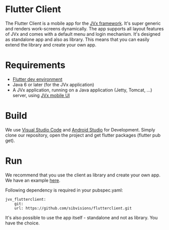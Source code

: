 # Flutter Client

The Flutter Client is a mobile app for the [JVx framework](https://doc.sibvisions.com/jvx). It's super generic and renders work-screens dynamically. The app supports all layout features of JVx and comes with a default menu and login mechanism. It's designed as standalone app and also as library. This means that you can easily extend the library and create your own app.

# Requirements

* [Flutter dev environment](https://flutter.dev/docs/get-started/install)
* Java 6 or later (for the JVx application)
* A JVx application, running on a Java application (Jetty, Tomcat, ...) server, using [JVx mobile UI](https://sourceforge.net/projects/jvxmobile/) 

# Build

We use [Visual Studio Code](https://code.visualstudio.com/) and [Android Studio](https://developer.android.com/studio) for Development. Simply clone our repository, open the project and get flutter packages (flutter pub get).

# Run

We recommend that you use the client as library and create your own app. We have an example [here](../../../flutterclient.example).

Following dependency is required in your pubspec.yaml:

    jvx_flutterclient:
        git:
        url: https://github.com/sibvisions/flutterclient.git
        
It's also possible to use the app itself - standalone and not as library. You have the choice.
